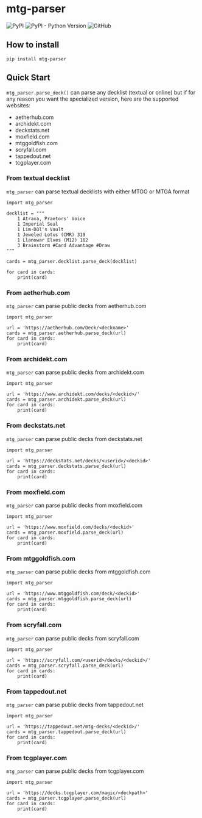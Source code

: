 # mtg-parser

![PyPI](https://img.shields.io/pypi/v/mtg-parser)
![PyPI - Python Version](https://img.shields.io/pypi/pyversions/mtg-parser)
![GitHub](https://img.shields.io/github/license/lheyberger/mtg-parser)

## How to install

	pip install mtg-parser


## Quick Start

`mtg_parser.parse_deck()` can parse any decklist (textual or online) but if for any reason you want the specialized version, here are the supported websites:
* aetherhub.com
* archidekt.com
* deckstats.net
* moxfield.com
* mtggoldfish.com
* scryfall.com
* tappedout.net
* tcgplayer.com


### From textual decklist

`mtg_parser` can parse textual decklists with either MTGO or MTGA format

	import mtg_parser
	
	decklist = """
		1 Atraxa, Praetors' Voice
		1 Imperial Seal
		1 Lim-Dûl's Vault
		1 Jeweled Lotus (CMR) 319
		1 Llanowar Elves (M12) 182
		3 Brainstorm #Card Advantage #Draw
	"""
	
	cards = mtg_parser.decklist.parse_deck(decklist)
	
	for card in cards:
		print(card)

### From aetherhub.com

`mtg_parser` can parse public decks from aetherhub.com

	import mtg_parser
	
	url = 'https://aetherhub.com/Deck/<deckname>'
	cards = mtg_parser.aetherhub.parse_deck(url)
	for card in cards:
		print(card)


### From archidekt.com

`mtg_parser` can parse public decks from archidekt.com

	import mtg_parser
	
	url = 'https://www.archidekt.com/decks/<deckid>/'
	cards = mtg_parser.archidekt.parse_deck(url)
	for card in cards:
		print(card)


### From deckstats.net

`mtg_parser` can parse public decks from deckstats.net

	import mtg_parser
	
	url = 'https://deckstats.net/decks/<userid>/<deckid>'
	cards = mtg_parser.deckstats.parse_deck(url)
	for card in cards:
		print(card)


### From moxfield.com

`mtg_parser` can parse public decks from moxfield.com

	import mtg_parser
	
	url = 'https://www.moxfield.com/decks/<deckid>'
	cards = mtg_parser.moxfield.parse_deck(url)
	for card in cards:
		print(card)


### From mtggoldfish.com

`mtg_parser` can parse public decks from mtggoldfish.com

	import mtg_parser
	
	url = 'https://www.mtggoldfish.com/deck/<deckid>'
	cards = mtg_parser.mtggoldfish.parse_deck(url)
	for card in cards:
		print(card)


### From scryfall.com

`mtg_parser` can parse public decks from scryfall.com

	import mtg_parser
	
	url = 'https://scryfall.com/<userid>/decks/<deckid>/'
	cards = mtg_parser.scryfall.parse_deck(url)
	for card in cards:
		print(card)


### From tappedout.net

`mtg_parser` can parse public decks from tappedout.net

	import mtg_parser
	
	url = 'https://tappedout.net/mtg-decks/<deckid>/'
	cards = mtg_parser.tappedout.parse_deck(url)
	for card in cards:
		print(card)


### From tcgplayer.com

`mtg_parser` can parse public decks from tcgplayer.com

	import mtg_parser
	
	url = 'https://decks.tcgplayer.com/magic/<deckpath>'
	cards = mtg_parser.tcgplayer.parse_deck(url)
	for card in cards:
		print(card)
